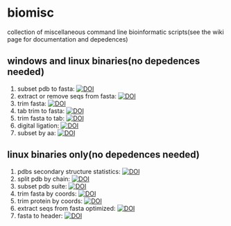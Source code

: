 # biomisc 
collection of  miscellaneous command line bioinformatic scripts(see the wiki page for documentation and depedences) 
## windows and linux binaries(no depedences needed)
1. subset pdb to fasta: [![DOI](https://zenodo.org/badge/DOI/10.5281/zenodo.5928083.svg)](https://doi.org/10.5281/zenodo.5928083)  
2. extract or remove seqs from fasta: [![DOI](https://zenodo.org/badge/DOI/10.5281/zenodo.5929492.svg)](https://doi.org/10.5281/zenodo.5929492)  
3. trim fasta: [![DOI](https://zenodo.org/badge/DOI/10.5281/zenodo.5929593.svg)](https://doi.org/10.5281/zenodo.5929593)  
4. tab trim to fasta: [![DOI](https://zenodo.org/badge/DOI/10.5281/zenodo.5929725.svg)](https://doi.org/10.5281/zenodo.5929725)  
5. trim fasta to tab: [![DOI](https://zenodo.org/badge/DOI/10.5281/zenodo.5929836.svg)](https://doi.org/10.5281/zenodo.5929836)  
6. digital ligation: [![DOI](https://zenodo.org/badge/DOI/10.5281/zenodo.6090375.svg)](https://doi.org/10.5281/zenodo.6090375)
7. subset by aa: [![DOI](https://zenodo.org/badge/DOI/10.5281/zenodo.5994920.svg)](https://doi.org/10.5281/zenodo.5994920)
## linux binaries only(no depedences needed)
1. pdbs secondary structure statistics: [![DOI](https://zenodo.org/badge/DOI/10.5281/zenodo.6557363.svg)](https://doi.org/10.5281/zenodo.6557363)
2. split pdb by chain: [![DOI](https://zenodo.org/badge/DOI/10.5281/zenodo.6538889.svg)](https://doi.org/10.5281/zenodo.6538889)
3. subset pdb suite: [![DOI](https://zenodo.org/badge/DOI/10.5281/zenodo.6510024.svg)](https://doi.org/10.5281/zenodo.6510024)
4. trim fasta by coords: [![DOI](https://zenodo.org/badge/DOI/10.5281/zenodo.6468951.svg)](https://doi.org/10.5281/zenodo.6468951)
5. trim protein by coords: [![DOI](https://zenodo.org/badge/DOI/10.5281/zenodo.6468793.svg)](https://doi.org/10.5281/zenodo.6468793)
6. extract seqs from fasta optimized: [![DOI](https://zenodo.org/badge/DOI/10.5281/zenodo.6471512.svg)](https://doi.org/10.5281/zenodo.6471512)
7. fasta to header: [![DOI](https://zenodo.org/badge/DOI/10.5281/zenodo.6471530.svg)](https://doi.org/10.5281/zenodo.6471530) 

